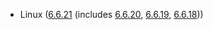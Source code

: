 - Linux ([6.6.21](https://lwn.net/Articles/964561) (includes [6.6.20](https://lwn.net/Articles/964307), [6.6.19](https://lwn.net/Articles/964173), [6.6.18](https://lwn.net/Articles/963357)))
